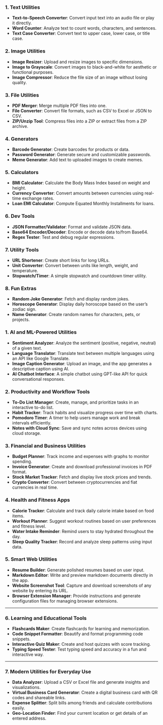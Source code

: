 ### **1. Text Utilities**  
- **Text-to-Speech Converter**: Convert input text into an audio file or play it directly.  
- **Word Counter**: Analyze text to count words, characters, and sentences.  
- **Text Case Converter**: Convert text to upper case, lower case, or title case.  

### **2. Image Utilities**  
- **Image Resizer**: Upload and resize images to specific dimensions.  
- **Image to Grayscale**: Convert images to black-and-white for aesthetic or functional purposes.  
- **Image Compressor**: Reduce the file size of an image without losing quality.  

### **3. File Utilities**  
- **PDF Merger**: Merge multiple PDF files into one.  
- **File Converter**: Convert file formats, such as CSV to Excel or JSON to CSV.  
- **ZIP/Unzip Tool**: Compress files into a ZIP or extract files from a ZIP archive.  

### **4. Generators**  
- **Barcode Generator**: Create barcodes for products or data.  
- **Password Generator**: Generate secure and customizable passwords.  
- **Meme Generator**: Add text to uploaded images to create memes.  

### **5. Calculators**  
- **BMI Calculator**: Calculate the Body Mass Index based on weight and height.  
- **Currency Converter**: Convert amounts between currencies using real-time exchange rates.  
- **Loan EMI Calculator**: Compute Equated Monthly Installments for loans.  

### **6. Dev Tools**  
- **JSON Formatter/Validator**: Format and validate JSON data.  
- **Base64 Encoder/Decoder**: Encode or decode data to/from Base64.  
- **Regex Tester**: Test and debug regular expressions.  

### **7. Utility Tools**  
- **URL Shortener**: Create short links for long URLs.  
- **Unit Converter**: Convert between units like length, weight, and temperature.  
- **Stopwatch/Timer**: A simple stopwatch and countdown timer utility.  

### **8. Fun Extras**  
- **Random Joke Generator**: Fetch and display random jokes.  
- **Horoscope Generator**: Display daily horoscope based on the user’s zodiac sign.  
- **Name Generator**: Create random names for characters, pets, or projects.  


### **1. AI and ML-Powered Utilities**  
- **Sentiment Analyzer**: Analyze the sentiment (positive, negative, neutral) of a given text.  
- **Language Translator**: Translate text between multiple languages using an API like Google Translate.  
- **Image Caption Generator**: Upload an image, and the app generates a descriptive caption using AI.  
- **AI Chatbot Interface**: A simple chatbot using GPT-like API for quick conversational responses.  


### **2. Productivity and Workflow Tools**  
- **To-Do List Manager**: Create, manage, and prioritize tasks in an interactive to-do list.  
- **Habit Tracker**: Track habits and visualize progress over time with charts.  
- **Pomodoro Timer**: A timer to help users manage work and break intervals efficiently.  
- **Notes with Cloud Sync**: Save and sync notes across devices using cloud storage.  

### **3. Financial and Business Utilities**  
- **Budget Planner**: Track income and expenses with graphs to monitor spending.  
- **Invoice Generator**: Create and download professional invoices in PDF format.  
- **Stock Market Tracker**: Fetch and display live stock prices and trends.  
- **Crypto Converter**: Convert between cryptocurrencies and fiat currencies in real time.  

### **4. Health and Fitness Apps**  
- **Calorie Tracker**: Calculate and track daily calorie intake based on food items.  
- **Workout Planner**: Suggest workout routines based on user preferences and fitness level.  
- **Water Intake Reminder**: Remind users to stay hydrated throughout the day.  
- **Sleep Quality Tracker**: Record and analyze sleep patterns using input data.  

### **5. Smart Web Utilities**  
- **Resume Builder**: Generate polished resumes based on user input.  
- **Markdown Editor**: Write and preview markdown documents directly in the app.  
- **Website Screenshot Tool**: Capture and download screenshots of any website by entering its URL.  
- **Browser Extension Manager**: Provide instructions and generate configuration files for managing browser extensions.  

---

### **6. Learning and Educational Tools**  
- **Flashcards Maker**: Create flashcards for learning and memorization.  
- **Code Snippet Formatter**: Beautify and format programming code snippets.  
- **Interactive Quiz Maker**: Create and host quizzes with score tracking.  
- **Typing Speed Tester**: Test typing speed and accuracy in a fun and interactive way.  

---

### **7. Modern Utilities for Everyday Use**  
- **Data Analyzer**: Upload a CSV or Excel file and generate insights and visualizations.  
- **Virtual Business Card Generator**: Create a digital business card with QR codes and shareable links.  
- **Expense Splitter**: Split bills among friends and calculate contributions easily.  
- **Geo-Location Finder**: Find your current location or get details of an entered address.  
